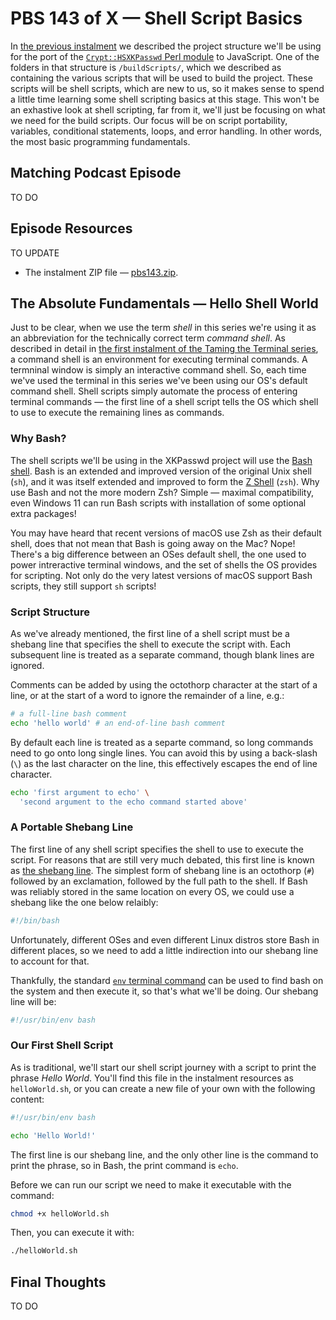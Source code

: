 # PBS 143 of X — Shell Script Basics

In [the previous instalment](./pbs142) we described the project structure we'll be using for the port of the [`Crypt::HSXKPasswd` Perl module](https://metacpan.org/pod/Crypt::HSXKPasswd) to JavaScript. One of the folders in that structure is `/buildScripts/`, which we described as containing the various scripts that will be used to build the project. These scripts will be shell scripts, which are new to us, so it makes sense to spend a little time learning some shell scripting basics at this stage. This won't be an exhastive look at shell scripting, far from it, we'll just be focusing on what we need for the build scripts. Our focus will be on script portability, variables, conditional statements, loops, and error handling. In other words, the most basic programming fundamentals. 

## Matching Podcast Episode

TO DO

## Episode Resources

TO UPDATE

* The instalment ZIP file — [pbs143.zip](https://github.com/bartificer/programming-by-stealth/raw/master/instalmentZips/pbs143.zip).

## The Absolute Fundamentals — Hello Shell World

Just to be clear, when we use the term *shell* in this series we're using it as an abbreviation for the technically correct term *command shell*. As described in detail in [the first instalment of the Taming the Terminal series](https://ttt.bartificer.net/book.html#ttt01), a command shell is an environment for executing terminal commands. A termninal window is simply an interactive command shell. So, each time we've used the terminal in this series we've been using our OS's default command shell. Shell scripts simply automate the process of entering terminal commands — the first line of a shell script tells the OS which shell to use to execute the remaining lines as commands.

### Why Bash?

The shell scripts we'll be using in the XKPasswd project will use the [Bash shell](https://en.wikipedia.org/wiki/Bash_(Unix_shell)). Bash is an extended and improved version of the original Unix shell (`sh`), and it was itself extended and improved to form the [Z Shell](https://en.wikipedia.org/wiki/Z_shell) (`zsh`). Why use Bash and not the more modern Zsh? Simple — maximal compatibility, even Windows 11 can run Bash scripts with installation of some optional extra packages!

You may have heard that recent versions of macOS use Zsh as their default shell, does that not mean that Bash is going away on the Mac? Nope! There's a big difference between an OSes default shell, the one used to power intreractive terminal windows, and the set of shells the OS provides for scripting. Not only do the very latest versions of macOS support Bash scripts, they still support `sh` scripts!

### Script Structure

As we've already mentioned, the first line of a shell script must be a shebang line that specifies the shell to execute the script with. Each subsequent line is treated as a separate command, though blank lines are ignored.

Comments can be added by using the octothorp character at the start of a line, or at the start of a word to ignore the remainder of a line, e.g.:

```sh
# a full-line bash comment
echo 'hello world' # an end-of-line bash comment
```

By default each line is treated as a separte command, so long commands need to go onto long single lines. You can avoid this by using a back-slash (`\`) as the last character on the line, this effectively escapes the end of line character.

```sh
echo 'first argument to echo' \
  'second argument to the echo command started above'
```

### A Portable Shebang Line

The first line of any shell script specifies the shell to use to execute the script. For reasons that are still very much debated, this first line is known as [the shebang line](https://en.wikipedia.org/wiki/Shebang_(Unix)). The simplest form of shebang line is an octothorp (`#`) followed by an exclamation, followed by the full path to the shell. If Bash was reliably stored in the same location on every OS, we could use a shebang like the one below relaibly:

```sh
#!/bin/bash
```

Unfortunately, different OSes and even different Linux distros store Bash in different places, so we need to add a little indirection into our shebang line to account for that.

Thankfully, the standard [`env` terminal command](https://en.wikipedia.org/wiki/Env) can be used to find bash on the system and then execute it, so that's what we'll be doing. Our shebang line will be:

```sh
#!/usr/bin/env bash
```

### Our First Shell Script

As is traditional, we'll start our shell script journey with a script to print the phrase *Hello World*. You'll find this file in the instalment resources as `helloWorld.sh`, or you can create a new file of your own with the following  content:

```sh
#!/usr/bin/env bash

echo 'Hello World!'
```

The first line is our shebang line, and the only other line is the command to print the phrase, so in Bash, the print command is `echo`.

Before we can run our script we need to make it executable with the command:

```sh
chmod +x helloWorld.sh
```

Then, you can execute it with:

```sh
./helloWorld.sh
```

## Final Thoughts

TO DO
